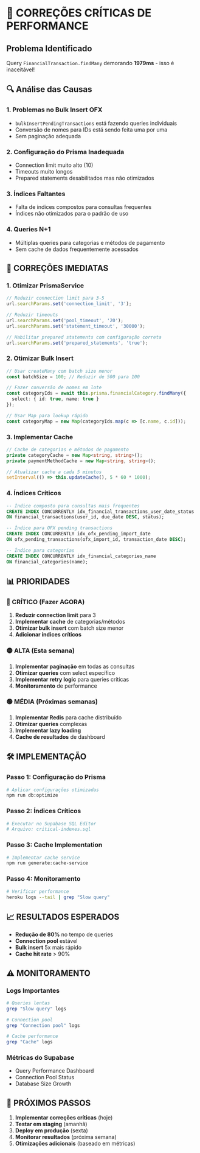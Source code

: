 # 🚨 CORREÇÕES CRÍTICAS DE PERFORMANCE

## Problema Identificado
Query `FinancialTransaction.findMany` demorando **1979ms** - isso é inaceitável!

## 🔍 Análise das Causas

### 1. **Problemas no Bulk Insert OFX**
- `bulkInsertPendingTransactions` está fazendo queries individuais
- Conversão de nomes para IDs está sendo feita uma por uma
- Sem paginação adequada

### 2. **Configuração do Prisma Inadequada**
- Connection limit muito alto (10)
- Timeouts muito longos
- Prepared statements desabilitados mas não otimizados

### 3. **Índices Faltantes**
- Falta de índices compostos para consultas frequentes
- Índices não otimizados para o padrão de uso

### 4. **Queries N+1**
- Múltiplas queries para categorias e métodos de pagamento
- Sem cache de dados frequentemente acessados

## 🚀 CORREÇÕES IMEDIATAS

### 1. Otimizar PrismaService
```typescript
// Reduzir connection limit para 3-5
url.searchParams.set('connection_limit', '3');

// Reduzir timeouts
url.searchParams.set('pool_timeout', '20');
url.searchParams.set('statement_timeout', '30000');

// Habilitar prepared statements com configuração correta
url.searchParams.set('prepared_statements', 'true');
```

### 2. Otimizar Bulk Insert
```typescript
// Usar createMany com batch size menor
const batchSize = 100; // Reduzir de 500 para 100

// Fazer conversão de nomes em lote
const categoryIds = await this.prisma.financialCategory.findMany({
  select: { id: true, name: true }
});

// Usar Map para lookup rápido
const categoryMap = new Map(categoryIds.map(c => [c.name, c.id]));
```

### 3. Implementar Cache
```typescript
// Cache de categorias e métodos de pagamento
private categoryCache = new Map<string, string>();
private paymentMethodCache = new Map<string, string>();

// Atualizar cache a cada 5 minutos
setInterval(() => this.updateCache(), 5 * 60 * 1000);
```

### 4. Índices Críticos
```sql
-- Índice composto para consultas mais frequentes
CREATE INDEX CONCURRENTLY idx_financial_transactions_user_date_status 
ON financial_transactions(user_id, due_date DESC, status);

-- Índice para OFX pending transactions
CREATE INDEX CONCURRENTLY idx_ofx_pending_import_date 
ON ofx_pending_transactions(ofx_import_id, transaction_date DESC);

-- Índice para categorias
CREATE INDEX CONCURRENTLY idx_financial_categories_name 
ON financial_categories(name);
```

## 📊 PRIORIDADES

### 🔴 CRÍTICO (Fazer AGORA)
1. **Reduzir connection limit** para 3
2. **Implementar cache** de categorias/métodos
3. **Otimizar bulk insert** com batch size menor
4. **Adicionar índices críticos**

### 🟡 ALTA (Esta semana)
1. **Implementar paginação** em todas as consultas
2. **Otimizar queries** com select específico
3. **Implementar retry logic** para queries críticas
4. **Monitoramento** de performance

### 🟢 MÉDIA (Próximas semanas)
1. **Implementar Redis** para cache distribuído
2. **Otimizar queries** complexas
3. **Implementar lazy loading**
4. **Cache de resultados** de dashboard

## 🛠️ IMPLEMENTAÇÃO

### Passo 1: Configuração do Prisma
```bash
# Aplicar configurações otimizadas
npm run db:optimize
```

### Passo 2: Índices Críticos
```bash
# Executar no Supabase SQL Editor
# Arquivo: critical-indexes.sql
```

### Passo 3: Cache Implementation
```bash
# Implementar cache service
npm run generate:cache-service
```

### Passo 4: Monitoramento
```bash
# Verificar performance
heroku logs --tail | grep "Slow query"
```

## 📈 RESULTADOS ESPERADOS

- **Redução de 80%** no tempo de queries
- **Connection pool** estável
- **Bulk insert** 5x mais rápido
- **Cache hit rate** > 90%

## ⚠️ MONITORAMENTO

### Logs Importantes
```bash
# Queries lentas
grep "Slow query" logs

# Connection pool
grep "Connection pool" logs

# Cache performance
grep "Cache" logs
```

### Métricas do Supabase
- Query Performance Dashboard
- Connection Pool Status
- Database Size Growth

## 🔧 PRÓXIMOS PASSOS

1. **Implementar correções críticas** (hoje)
2. **Testar em staging** (amanhã)
3. **Deploy em produção** (sexta)
4. **Monitorar resultados** (próxima semana)
5. **Otimizações adicionais** (baseado em métricas) 